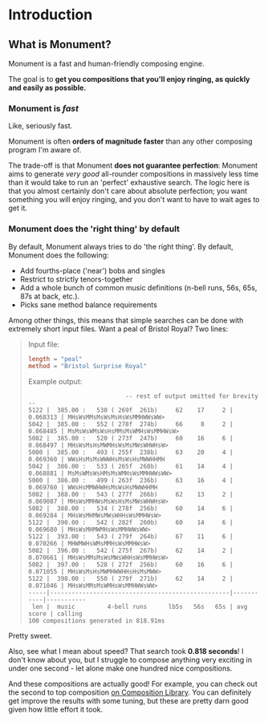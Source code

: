 # Introduction

## What is Monument?

Monument is a fast and human-friendly composing engine.

The goal is to **get you compositions that you'll enjoy ringing, as quickly and
easily as possible.**

### Monument is _fast_

Like, seriously fast.

Monument is often **orders of magnitude faster** than any other composing program I'm aware of.

The trade-off is that Monument **does not guarantee perfection**: Monument aims to generate _very
good_ all-rounder compositions in massively less time than it would take to run an 'perfect'
exhaustive search.  The logic here is that you almost certainly don't care about absolute perfection;
you want something you will enjoy ringing, and you don't want to have to wait ages to get it.

### Monument does the 'right thing' by default

By default, Monument always tries to do 'the right thing'.  By default, Monument does the following:
- Add fourths-place ('near') bobs and singles
- Restrict to strictly tenors-together
- Add a whole bunch of common music definitions (n-bell runs, 56s, 65s, 87s at back, etc.).
- Picks sane method balance requirements

Among other things, this means that simple searches can be done with extremely short input files.
Want a peal of Bristol Royal?  Two lines:

> Input file:
> ```toml
> length = "peal"
> method = "Bristol Surprise Royal"
> ```
> 
> Example output:
> ```
>                            -- rest of output omitted for brevity --
> 5122 |  385.00 :   530 ( 269f  261b)     62    17     2 |  0.068313 | MHsWsMMsMsWsMsHsWsMMHWWsWW>
> 5042 |  385.00 :   552 ( 278f  274b)     66     8     2 |  0.068485 | MsMsWsWMsWsHsMMsMsWMHsWsMMHWsW>
> 5082 |  385.00 :   520 ( 273f  247b)     60    16     6 |  0.068497 | MHsWsMsHsMWMHsWsMsMWsWHWHsW>
> 5000 |  385.00 :   493 ( 255f  238b)     63    20     4 |  0.069360 | WWsHsMsMsWWWHsMsWsHsMWWHHMH
> 5042 |  386.00 :   533 ( 265f  268b)     61    14     4 |  0.068881 | MsMsWMsWsHMsMsWMHsWsMMHWWsWW>
> 5000 |  386.00 :   499 ( 263f  236b)     63    16     4 |  0.069760 | WWsHsMMWHWHsMsWsHsMWWHHMH
> 5082 |  388.00 :   543 ( 277f  266b)     62    13     2 |  0.069087 | MHsWsMMHWsMsWsHsMsMWsWHWHsW>
> 5082 |  388.00 :   534 ( 278f  256b)     60    14     6 |  0.069284 | MHsWsMHMWsMWsWHHsWsMMHWsW>
> 5122 |  390.00 :   542 ( 282f  260b)     60    14     6 |  0.069680 | MHsWsMHMWMHsWsMMHWWsWW>
> 5122 |  393.00 :   543 ( 279f  264b)     67    11     6 |  0.070266 | MHWMWHsWMsMMHsWsMMHWsW>
> 5082 |  396.00 :   542 ( 275f  267b)     62    14     2 |  0.070661 | MHsWsMMsMsWsMWsWHHsWsMMHWsW>
> 5082 |  397.00 :   528 ( 272f  256b)     60    16     6 |  0.071055 | MHsWsMsHsMWMHWWHHsHsMsMWW>
> 5122 |  398.00 :   550 ( 279f  271b)     62    14     2 |  0.071046 | MHsWsMMsMsWMHsWsMMHWWsWW>
> -----|--------------------------------------------------|-----------|-----------
>  len |  music         4-bell runs      lb5s   56s   65s | avg score | calling
> 100 compositions generated in 818.91ms
> ```

Pretty sweet.

Also, see what I mean about speed?  That search took **0.818 seconds**!  I don't know
about you, but I struggle to compose anything very exciting in under one second - let alone make
one hundred nice compositions.

And these compositions are actually good!  For example, you can check out the second to top
composition [on Composition Library](https://complib.org/composition/104684?accessKey=20e68fb231540ee4c1ecb18678bb1e8b773537c8).
You can definitely get improve the results with some tuning, but these are pretty darn good given
how little effort it took.
